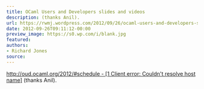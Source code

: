 ```yaml
---
title: OCaml Users and Developers slides and videos
description: (thanks Anil).
url: https://rwmj.wordpress.com/2012/09/26/ocaml-users-and-developers-slides-and-videos/
date: 2012-09-26T09:11:12-00:00
preview_image: https://s0.wp.com/i/blank.jpg
featured:
authors:
- Richard Jones
source:
---
```


<p><a href="http://oud.ocaml.org/2012/#schedule - [1 Client error: Couldn't resolve host name]">http://oud.ocaml.org/2012/#schedule - [1 Client error: Couldn't resolve host name]</a> (thanks Anil).</p>

